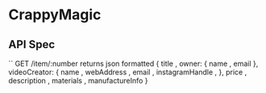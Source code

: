 # CrappyMagic

## API Spec

``
GET /item/:number
  returns json formatted
{
  title <String>,
  owner: {
    name <String>,
    email <String>
  },
  videoCreator: {
    name <String>,
    webAddress <String>,
    email <String>,
    instagramHandle <String>,
  },
  price <Float>,
  description <String>,
  materials <String>,
  manufactureInfo <String>
}
```
